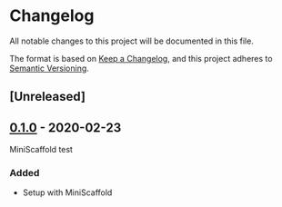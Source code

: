 # Changelog
All notable changes to this project will be documented in this file.

The format is based on [Keep a Changelog](https://keepachangelog.com/en/1.0.0/),
and this project adheres to [Semantic Versioning](https://semver.org/spec/v2.0.0.html).

## [Unreleased]

## [0.1.0] - 2020-02-23
MiniScaffold test

### Added
- Setup with MiniScaffold

[0.1.0]: https://github.com/jltrem/Fescq.git/releases/tag/v0.1.0
